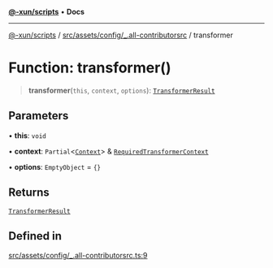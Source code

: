 [**@-xun/scripts**](../../../../../README.md) • **Docs**

***

[@-xun/scripts](../../../../../README.md) / [src/assets/config/\_.all-contributorsrc](../README.md) / transformer

# Function: transformer()

> **transformer**(`this`, `context`, `options`): [`TransformerResult`](../../../type-aliases/TransformerResult.md)

## Parameters

• **this**: `void`

• **context**: `Partial`\<[`Context`](../type-aliases/Context.md)\> & [`RequiredTransformerContext`](../../../type-aliases/RequiredTransformerContext.md)

• **options**: `EmptyObject` = `{}`

## Returns

[`TransformerResult`](../../../type-aliases/TransformerResult.md)

## Defined in

[src/assets/config/\_.all-contributorsrc.ts:9](https://github.com/Xunnamius/xscripts/blob/ea7b98342d9aa37d18f7398603d7c15f580a5312/src/assets/config/_.all-contributorsrc.ts#L9)
